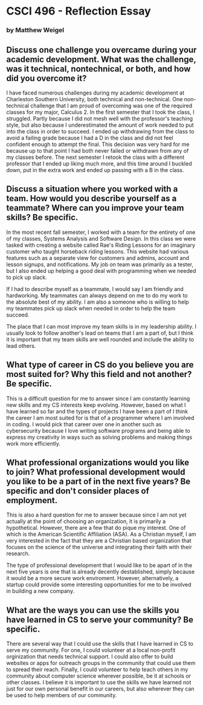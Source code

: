 # CSCI 496 - Reflection Essay
### by Matthew Weigel

## Discuss one challenge you overcame during your academic development. What was the challenge, was it technical, nontechnical, or both, and how did you overcome it?

I have faced numerous challenges during my academic development at Charleston Southern University, both technical and non-technical. One non-technical challenge that I am proud of overcoming was one of the required classes for my major, Calculus 2. In the first semester that I took the class, I struggled. Partly because I did not mesh well with the professor's teaching style, but also because I underestimated the amount of work needed to put into the class in order to succeed. I ended up withdrawing from the class to avoid a failing grade because I had a D in the class and did not feel confident enough to attempt the final. This decision was very hard for me because up to that point I had both never failed or withdrawn from any of my classes before. The next semester I retook the class with a different professor that I ended up liking much more, and this time around I buckled down, put in the extra work and ended up passing with a B in the class.

## Discuss a situation where you worked with a team. How would you describe yourself as a teammate? Where can you improve your team skills? Be specific.

In the most recent fall semester, I worked with a team for the entirety of one of my classes, Systems Analysis and Software Design. In this class we were tasked with creating a website called Rae's Riding Lessons for an imaginary customer who taught horseback riding lessons. This website had various features such as a separate view 
for customers and admins, account and lesson signups, and notifications. My job on team was primarily as a tester, but I also ended up helping a good deal with programming when we needed to pick up slack.

If I had to describe myself as a teammate, I would say I am friendly and hardworking. My teammates can always depend on me to do my work to the absolute best of my ability. I am also a someone who is willing to help my teammates pick up slack when needed in order to help the team succeed.

The place that I can most improve my team skills is in my leadership ability. I usually look to follow another's lead on teams that I am a part of, but I think it is important that my team skills are well rounded and include the ability to lead others.

## What type of career in CS do you believe you are most suited for? Why this field and not another? Be specific.

This is a difficult question for me to answer since I am constantly learning new skills and my CS interests keep evolving. However, based on what I have learned so far and the types of projects I have been a part of I think the career I am most suited for is that of a programmer where I am involved in coding. I would pick that career over one in another such as cybersecurity because I love writing software programs and being able to express my creativity in ways such as solving problems and making things work more efficiently.

## What professional organizations would you like to join? What professional development would you like to be a part of in the next five years? Be specific and don't consider places of employment.

This is also a hard question for me to answer because since I am not yet actually at the point of choosing an organization, it is primarily a hypothetical. However, there are a few that do pique my interest. One of which is the American Scientific Affiliation (ASA). As a Christian myself, I am very interested in the fact that they are a Christian based organization that focuses on the science of the universe and integrating their faith with their research. 

The type of professional development that I would like to be apart of in the next five years is one that is already decently destablished, simply because it would be a more secure work enviroment. However, alternatively, a startup could provide some interesting opportunities for me to be involved in building a new company.

## What are the ways you can use the skills you have learned in CS to serve your community? Be specific.

There are several way that I could use the skills that I have learned in CS to serve my community. For one, I could volunteer at a local non-profit orginization that needs technical support. I could also offer to build websites or apps for outreach groups in the community that could use them to spread their reach. Finally, I could volunteer to help teach others in my community about computer science wherever possible, be it at schools or other classes. I believe it is important to use the skills we have learned not just for our own personal benefit in our careers, but also wherever they can be used to help members of our community.
